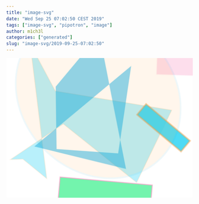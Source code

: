 ```yaml
---
title: "image-svg"
date: "Wed Sep 25 07:02:50 CEST 2019"
tags: ["image-svg", "pipotron", "image"]
author: m1ch3l
categories: ["generated"]
slug: "image-svg/2019-09-25-07:02:50"
---
```


![](image.svg)
